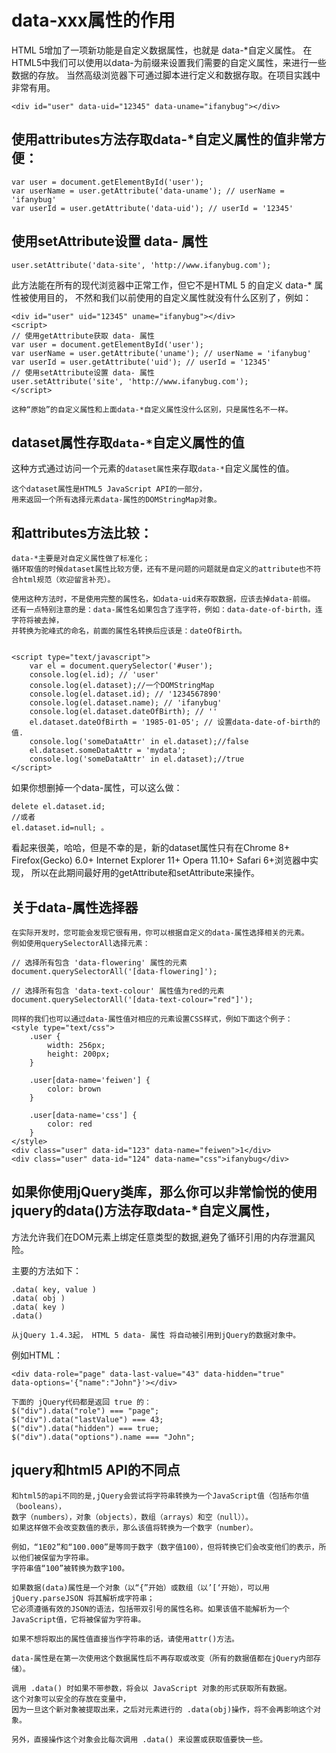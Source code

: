 # data-xxx属性的作用

HTML 5增加了一项新功能是自定义数据属性，也就是 data-*自定义属性。
在HTML5中我们可以使用以data-为前缀来设置我们需要的自定义属性，来进行一些数据的存放。
当然高级浏览器下可通过脚本进行定义和数据存取。在项目实践中非常有用。

    <div id="user" data-uid="12345" data-uname="ifanybug"></div>

## 使用attributes方法存取data-*自定义属性的值非常方便：

    var user = document.getElementById('user');
    var userName = user.getAttribute('data-uname'); // userName = 'ifanybug'
    var userId = user.getAttribute('data-uid'); // userId = '12345'
                                                                                                                                                                              
## 使用setAttribute设置 data- 属性

    user.setAttribute('data-site', 'http://www.ifanybug.com');


此方法能在所有的现代浏览器中正常工作，但它不是HTML 5 的自定义 data-* 属性被使用目的，
不然和我们以前使用的自定义属性就没有什么区别了，例如：

    <div id="user" uid="12345" uname="ifanybug"></div>
    <script>
    // 使用getAttribute获取 data- 属性
    var user = document.getElementById('user');
    var userName = user.getAttribute('uname'); // userName = 'ifanybug'
    var userId = user.getAttribute('uid'); // userId = '12345'
    // 使用setAttribute设置 data- 属性
    user.setAttribute('site', 'http://www.ifanybug.com');
    </script>

`这种“原始”的自定义属性和上面data-*自定义属性没什么区别，只是属性名不一样。`

## dataset属性存取`data-*`自定义属性的值
这种方式通过访问一个元素的`dataset属性`来存取`data-*`自定义属性的值。

    这个dataset属性是HTML5 JavaScript API的一部分，
    用来返回一个所有选择元素data-属性的DOMStringMap对象。

## 和attributes方法比较：

    data-*主要是对自定义属性做了标准化；
    循环取值的时候dataset属性比较方便，还有不是问题的问题就是自定义的attribute也不符合html规范（欢迎留言补充）。
    
    使用这种方法时，不是使用完整的属性名，如data-uid来存取数据，应该去掉data-前缀。
    还有一点特别注意的是：data-属性名如果包含了连字符，例如：data-date-of-birth，连字符将被去掉，
    并转换为驼峰式的命名，前面的属性名转换后应该是：dateOfBirth。


    <script type="text/javascript">
        var el = document.querySelector('#user');
        console.log(el.id); // 'user'
        console.log(el.dataset);//一个DOMStringMap
        console.log(el.dataset.id); // '1234567890'
        console.log(el.dataset.name); // 'ifanybug'
        console.log(el.dataset.dateOfBirth); // ''
        el.dataset.dateOfBirth = '1985-01-05'; // 设置data-date-of-birth的值.
        console.log('someDataAttr' in el.dataset);//false
        el.dataset.someDataAttr = 'mydata';
        console.log('someDataAttr' in el.dataset);//true
    </script>


如果你想删掉一个data-属性，可以这么做：

    delete el.dataset.id;
    //或者
    el.dataset.id=null; 。

看起来很美，哈哈，但是不幸的是，新的dataset属性只有在Chrome 8+ Firefox(Gecko) 6.0+ 
Internet Explorer 11+ Opera 11.10+ Safari 6+浏览器中实现，
所以在此期间最好用的getAttribute和setAttribute来操作。

## 关于data-属性选择器
    
    在实际开发时，您可能会发现它很有用，你可以根据自定义的data-属性选择相关的元素。
    例如使用querySelectorAll选择元素：
    
    // 选择所有包含 'data-flowering' 属性的元素
    document.querySelectorAll('[data-flowering]');
    
    // 选择所有包含 'data-text-colour' 属性值为red的元素
    document.querySelectorAll('[data-text-colour="red"]');
    
    同样的我们也可以通过data-属性值对相应的元素设置CSS样式，例如下面这个例子：
    <style type="text/css">
        .user {
            width: 256px;
            height: 200px;
        }
                                                                                                                                 
        .user[data-name='feiwen'] {
            color: brown
        }
                                                                                                                                 
        .user[data-name='css'] {
            color: red
        }
    </style>
    <div class="user" data-id="123" data-name="feiwen">1</div>
    <div class="user" data-id="124" data-name="css">ifanybug</div>

## 如果你使用jQuery类库，那么你可以非常愉悦的使用jquery的data()方法存取data-*自定义属性，
方法允许我们在DOM元素上绑定任意类型的数据,避免了循环引用的内存泄漏风险。

主要的方法如下：

    .data( key, value )
    .data( obj )
    .data( key )
    .data()

`从jQuery 1.4.3起， HTML 5 data- 属性 将自动被引用到jQuery的数据对象中。`


例如HTML：

    <div data-role="page" data-last-value="43" data-hidden="true" 
    data-options='{"name":"John"}'></div>
    
    下面的 jQuery代码都是返回 true 的：
    $("div").data("role") === "page";
    $("div").data("lastValue") === 43;
    $("div").data("hidden") === true;
    $("div").data("options").name === "John";

## jquery和html5 API的不同点

    和html5的api不同的是,jQuery会尝试将字符串转换为一个JavaScript值（包括布尔值（booleans），
    数字（numbers），对象（objects），数组（arrays）和空（null））。
    如果这样做不会改变数值的表示，那么该值将转换为一个数字（number）。
    
    例如，“1E02”和“100.000”是等同于数字（数字值100），但将转换它们会改变他们的表示，所以他们被保留为字符串。
    字符串值“100”被转换为数字100。
    
    如果数据(data)属性是一个对象（以“{”开始）或数组（以’[‘开始），可以用jQuery.parseJSON 将其解析成字符串；
    它必须遵循有效的JSON的语法，包括带双引号的属性名称。如果该值不能解析为一个JavaScript值，它将被保留为字符串。
    
    如果不想将取出的属性值直接当作字符串的话，请使用attr()方法。
    
    data-属性是在第一次使用这个数据属性后不再存取或改变（所有的数据值都在jQuery内部存储）。
    
    调用 .data() 时如果不带参数，将会以 JavaScript 对象的形式获取所有数据。
    这个对象可以安全的存放在变量中，
    因为一旦这个新对象被提取出来，之后对元素进行的 .data(obj)操作，将不会再影响这个对象。
    
    另外，直接操作这个对象会比每次调用 .data() 来设置或获取值要快一些。